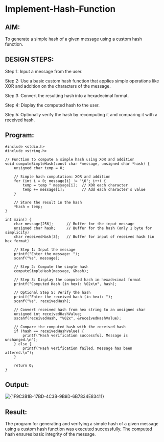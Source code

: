 # Implement-Hash-Function

## AIM:
To generate a simple hash of a given message using a custom hash function.

## DESIGN STEPS:
Step 1:
Input a message from the user.

Step 2:
Use a basic custom hash function that applies simple operations like XOR and addition on the characters of the message.

Step 3:
Convert the resulting hash into a hexadecimal format.

Step 4:
Display the computed hash to the user.

Step 5:
Optionally verify the hash by recomputing it and comparing it with a received hash.

## Program:
```
#include <stdio.h>
#include <string.h>

// Function to compute a simple hash using XOR and addition
void computeSimpleHash(const char *message, unsigned char *hash) {
    unsigned char temp = 0;

    // Simple hash computation: XOR and addition
    for (int i = 0; message[i] != '\0'; i++) {
        temp = temp ^ message[i];  // XOR each character
        temp += message[i];        // Add each character's value
    }
    
    // Store the result in the hash
    *hash = temp;
}

int main() {
    char message[256];      // Buffer for the input message
    unsigned char hash;     // Buffer for the hash (only 1 byte for simplicity)
    char receivedHash[3];   // Buffer for input of received hash (in hex format)

    // Step 1: Input the message
    printf("Enter the message: ");
    scanf("%s", message);

    // Step 2: Compute the simple hash
    computeSimpleHash(message, &hash);

    // Step 3: Display the computed hash in hexadecimal format
    printf("Computed Hash (in hex): %02x\n", hash);

    // Optional Step 5: Verify the hash
    printf("Enter the received hash (in hex): ");
    scanf("%s", receivedHash);

    // Convert received hash from hex string to an unsigned char
    unsigned int receivedHashValue;
    sscanf(receivedHash, "%02x", &receivedHashValue);

    // Compare the computed hash with the received hash
    if (hash == receivedHashValue) {
        printf("Hash verification successful. Message is unchanged.\n");
    } else {
        printf("Hash verification failed. Message has been altered.\n");
    }

    return 0;
}
```

## Output:
![{1F9C3B1B-17BD-4C3B-9B9D-6B7834E83411}](https://github.com/user-attachments/assets/17618892-3fde-4f50-b487-739892de0a48)

## Result:
The program for generating and verifying a simple hash of a given message using a custom hash function was executed successfully. The computed hash ensures basic integrity of the message.

